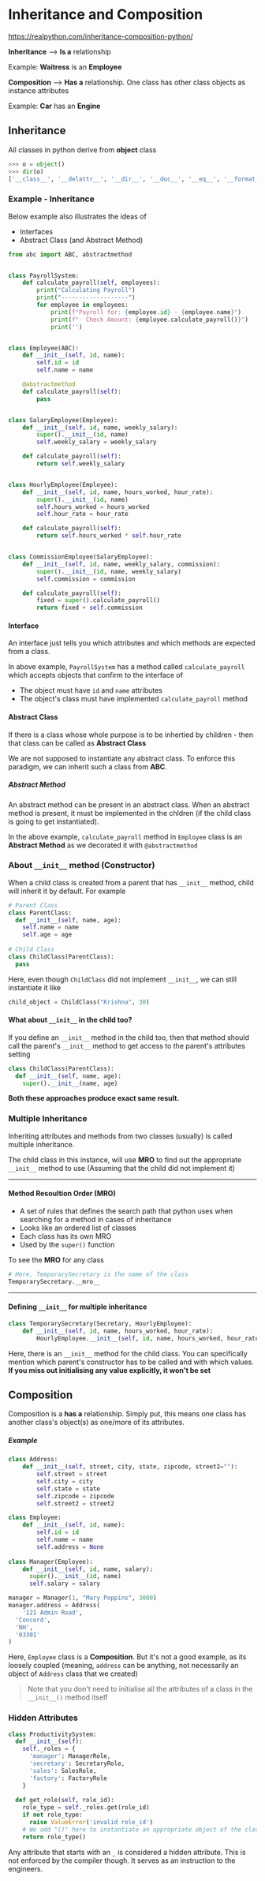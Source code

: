 # Inheritance and Composition

https://realpython.com/inheritance-composition-python/

**Inheritance** --> **Is a** relationship

Example: **Waitress** is an **Employee**

**Composition** --> **Has a** relationship. One class has other class objects as instance attributes

Example: **Car** has an **Engine** 

## Inheritance

All classes in python derive from **object** class

```python
>>> o = object()
>>> dir(o)
['__class__', '__delattr__', '__dir__', '__doc__', '__eq__', '__format__', '__ge__', '__getattribute__', '__gt__', '__hash__', '__init__', '__init_subclass__', '__le__', '__lt__', '__ne__', '__new__', '__reduce__', '__reduce_ex__', '__repr__', '__setattr__', '__sizeof__', '__str__', '__subclasshook__']
```

### Example - Inheritance 

Below example also illustrates the ideas of

- Interfaces
- Abstract Class (and Abstract Method)

```python
from abc import ABC, abstractmethod


class PayrollSystem:
    def calculate_payroll(self, employees):
        print("Calculating Payroll")
        print("-------------------")
        for employee in employees:
            print(f"Payroll for: {employee.id} - {employee.name}")
            print(f"- Check Amount: {employee.calculate_payroll()}")
            print('')


class Employee(ABC):
    def __init__(self, id, name):
        self.id = id
        self.name = name

    @abstractmethod
    def calculate_payroll(self):
        pass


class SalaryEmployee(Employee):
    def __init__(self, id, name, weekly_salary):
        super().__init__(id, name)
        self.weekly_salary = weekly_salary

    def calculate_payroll(self):
        return self.weekly_salary


class HourlyEmployee(Employee):
    def __init__(self, id, name, hours_worked, hour_rate):
        super().__init__(id, name)
        self.hours_worked = hours_worked
        self.hour_rate = hour_rate

    def calculate_payroll(self):
        return self.hours_worked * self.hour_rate


class CommissionEmployee(SalaryEmployee):
    def __init__(self, id, name, weekly_salary, commission):
        super().__init__(id, name, weekly_salary)
        self.commission = commission

    def calculate_payroll(self):
        fixed = super().calculate_payroll()
        return fixed + self.commission

```

#### Interface

An interface just tells you which attributes and which methods are expected from a class.

In above example, `PayrollSystem` has a method called `calculate_payroll` which accepts objects that confirm to the interface of

- The object must have `id` and `name` attributes
- The object's class must have implemented `calculate_payroll` method

#### Abstract Class

If there is a class whose whole purpose is to be inhertied by children - then that class can be called as **Abstract Class**

We are not supposed to instantiate any abstract class. To enforce this paradigm, we can inherit such a class from **ABC**.

##### Abstract Method

An abstract method can be present in an abstract class. When an abstract method is present, it must be implemented in the chldren (if the child class is going to get instantiated).

In the above example, `calculate_payroll` method in `Employee` class is an **Abstract Method** as we decorated it with `@abstractmethod`

### About `__init__` method (Constructor)

When a child class is created from a parent that has `__init__` method, child will inherit it by default. For example

```python
# Parent Class
class ParentClass:
  def __init__(self, name, age):
    self.name = name
    self.age = age
    
# Child Class
class ChildClass(ParentClass):
  pass
```

Here, even though `ChildClass` did not implement `__init__`, we can still instantiate it like

```python
child_object = ChildClass("Krishna", 30)
```

 #### What about `__init__` in the child too?

If you define an `__init__` method in the child too, then that method should call the parent's `__init__` method to get access to the parent's attributes setting

```python
class ChildClass(ParentClass):
  def __init__(self, name, age):
    super().__init__(name, age)
```

**Both these approaches produce exact same result.**

### Multiple Inheritance

Inheriting attributes and methods from two classes (usually) is called multiple inheritance.

The child class in this instance, will use **MRO** to find out the appropriate `__init__` method to use (Assuming that the child did not implement it)

---

#### Method Resoultion Order (MRO)

- A set of rules that defines the search path that python uses when searching for a method in cases of inheritance
- Looks like an ordered list of classes
- Each class has its own MRO
- Used by the `super()` function

To see the **MRO** for any class

```python
# Here, TemporarySecretary is the name of the class
TemporarySecretary.__mro__
```

---

#### Defining `__init__` for multiple inheritance

```python
class TemporarySecretary(Secretary, HourlyEmployee):
    def __init__(self, id, name, hours_worked, hour_rate):
        HourlyEmployee.__init__(self, id, name, hours_worked, hour_rate)
```

Here, there is an `__init__` method for the child class. You can specifically mention which parent's constructor has to be called and with which values. **If you miss out initialising any value explicitly, it won't be set**

## Composition

Composition is a **has a** relationship. Simply put, this means one class has another class's object(s) as one/more of its attributes.

##### Example

```python
class Address:
    def __init__(self, street, city, state, zipcode, street2=""):
        self.street = street
        self.city = city
        self.state = state
        self.zipcode = zipcode
        self.street2 = street2

class Employee:
    def __init__(self, id, name):
        self.id = id
        self.name = name
        self.address = None
        
class Manager(Employee):
  	def __init__(self, id, name, salary):
      super().__init__(id, name)
      self.salary = salary

manager = Manager(1, "Mary Poppins", 3000)
manager.address = Address(
	'121 Admin Road',
  'Concord',
  'NH',
  '03301'
)
```

Here, `Employee` class is a **Composition**. But it's not a good example, as its loosely coupled (meaning, `address` can be anything, not necessarily an object of `Address` class that we created)

> Note that you don't need to initialise all the attributes of a class in the `__init__()` method itself

### Hidden Attributes

```python
class ProductivitySystem:
  def __init__(self):
    self._roles = {
      'manager': ManagerRole,
      'secretary': SecretaryRole,
      'sales': SalesRole,
      'factory': FactoryRole
    }
   
  def get_role(self, role_id):
    role_type = self._roles.get(role_id)
    if not role_type:
      raise ValueError('invalid role_id')
    # We add "()" here to instantiate an appropriate object of the class contained in "role_type"
    return role_type()
```

Any attribute that starts with an `_` is considered a hidden attribute. This is not enforced by the compiler though. It serves as an instruction to the engineers.
